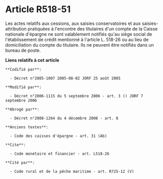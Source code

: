 # Article R518-51

Les actes relatifs aux cessions, aux saisies conservatoires et aux saisies-attribution pratiquées à l'encontre des titulaires
d'un compte de la Caisse nationale d'épargne ne sont valablement notifiés qu'au siège social de l'établissement de crédit
mentionné à l'article L. 518-26 ou au lieu de domiciliation du compte du titulaire. Ils ne peuvent être notifiés dans un
bureau de poste.

**Liens relatifs à cet article**

	**Codifié par**:

	  - Décret n°2005-1007 2005-08-02 JORF 25 août 2005

	**Modifié par**:

	  - Décret n°2006-1115 du 5 septembre 2006 - art. 3 () JORF 7 septembre 2006

	**Abrogé par**:

	  - Décret n°2008-1264 du 4 décembre 2008 - art. 8

	**Anciens textes**:

	  - Code des caisses d'épargne - art. 31 (Ab)

	**Cite**:

	  - Code monétaire et financier - art. L518-26

	**Cité par**:

	  - Code rural et de la pêche maritime - art. R725-12 (V)
